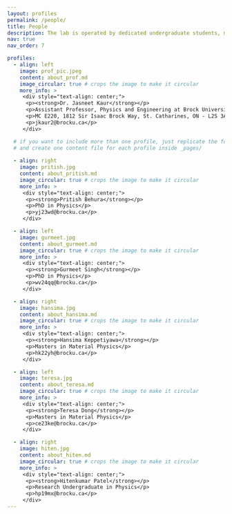 ```yaml
---
layout: profiles
permalink: /people/
title: People
description: The lab is operated by dedicated undergraduate students, master's students, and PhD candidates, each bringing unique skills and perspectives to our multidisciplinary research projects. Dr. Kaur and her team are committed to fostering an environment of learning and innovation.
nav: true
nav_order: 7

profiles:
  - align: left
    image: prof_pic.jpeg
    content: about_prof.md
    image_circular: true # crops the image to make it circular
    more_info: >
     <div style="text-align: center;">
      <p><strong>Dr. Jasneet Kaur</strong></p>
      <p>Assistant Professor, Physics and Engineering at Brock University.</p>
      <p>MC E220, 1812 Sir Isaac Brock Way, St. Catharines, ON - L2S 3A1</p>
      <p>jkaur2@brocku.ca</p>
     </div>

  # if you want to include more than one profile, just replicate the following block
  # and create one content file for each profile inside _pages/
  
  - align: right
    image: pritish.jpg
    content: about_pritish.md
    image_circular: true # crops the image to make it circular
    more_info: >
     <div style="text-align: center;">
      <p><strong>Pritish Behura</strong></p>
      <p>PhD in Physics</p>
      <p>yj23wd@brocku.ca</p>
     </div>

  - align: left
    image: gurmeet.jpg
    content: about_gurmeet.md
    image_circular: true # crops the image to make it circular
    more_info: >
     <div style="text-align: center;">
      <p><strong>Gurmeet Singh</strong></p>
      <p>PhD in Physics</p>
      <p>wv24qq@brocku.ca</p>
     </div>

  - align: right
    image: hansima.jpg
    content: about_hansima.md
    image_circular: true # crops the image to make it circular
    more_info: >
     <div style="text-align: center;">
      <p><strong>Hansima Keppetiyawa</strong></p>
      <p>Masters in Material Physics</p>
      <p>hk22yh@brocku.ca</p>
     </div>

  - align: left
    image: teresa.jpg
    content: about_teresa.md
    image_circular: true # crops the image to make it circular
    more_info: >
     <div style="text-align: center;">
      <p><strong>Teresa Dong</strong></p>
      <p>Masters in Material Physics</p>
      <p>ce23ke@brocku.ca</p>
     </div>

  - align: right
    image: hiten.jpg
    content: about_hiten.md
    image_circular: true # crops the image to make it circular
    more_info: >
     <div style="text-align: center;">
      <p><strong>Hitenkumar Patel</strong></p>
      <p>Research Undergraduate in Physics</p>
      <p>hp19mx@brocku.ca</p>
     </div>
---
```

